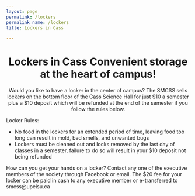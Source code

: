 ```yaml
---
layout: page
permalink: /lockers
permalink_name: /lockers
title: Lockers in Cass

---  
```

<h1 align="center">Lockers in Cass
Convenient storage at the heart of campus!</h1>

<p align="center">Would you like to have a locker in the center of campus? The SMCSS sells lockers on the bottom floor of the Cass Science Hall for just $10 a semester plus a $10 deposit which will be refunded at the end of the semester if you follow the rules below.</p>

<p>Locker Rules:
<ul>
<li>No food in the lockers for an extended period of time, leaving food too long can result in mold, bad smells, and unwanted bugs
<li>Lockers must be cleaned out and locks removed by the last day of classes in a semester, failure to do so will result in your $10 deposit not being refunded
</ul></p>

<p align="centre">How can you get your hands on a locker? Contact any one of the executive members of the society through Facebook or email. The $20 fee for your locker can be paid in cash to any executive member or e-transferred to smcss@upeisu.ca</p>
